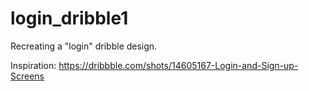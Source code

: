 # login_dribble1
Recreating a "login" dribble design. 

Inspiration: https://dribbble.com/shots/14605167-Login-and-Sign-up-Screens
